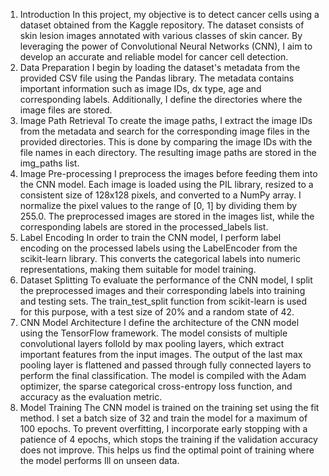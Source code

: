 1. Introduction
In this project, my objective is to detect cancer cells using a dataset obtained from the Kaggle repository. The dataset consists of skin lesion images annotated with various classes of skin cancer. By leveraging the power of Convolutional Neural Networks (CNN), I aim to develop an accurate and reliable model for cancer cell detection.
2. Data Preparation
I begin by loading the dataset's metadata from the provided CSV file using the Pandas library. The metadata contains important information such as image IDs, dx type, age and corresponding labels. Additionally, I define the directories where the image files are stored.
3. Image Path Retrieval
To create the image paths, I extract the image IDs from the metadata and search for the corresponding image files in the provided directories. This is done by comparing the image IDs with the file names in each directory. The resulting image paths are stored in the img_paths list.
4. Image Pre-processing
I preprocess the images before feeding them into the CNN model. Each image is loaded using the PIL library, resized to a consistent size of 128x128 pixels, and converted to a NumPy array. I normalize the pixel values to the range of [0, 1] by dividing them by 255.0. The preprocessed images are stored in the images list, while the corresponding labels are stored in the processed_labels list.
5. Label Encoding
In order to train the CNN model, I perform label encoding on the processed labels using the LabelEncoder from the scikit-learn library. This converts the categorical labels into numeric representations, making them suitable for model training.
6. Dataset Splitting
To evaluate the performance of the CNN model, I split the preprocessed images and their corresponding labels into training and testing sets. The train_test_split function from scikit-learn is used for this purpose, with a test size of 20% and a random state of 42.
7. CNN Model Architecture
I define the architecture of the CNN model using the TensorFlow framework. The model consists of multiple convolutional layers folloId by max pooling layers, which extract important features from the input images. The output of the last max pooling layer is flattened and passed through fully connected layers to perform the final classification. The model is compiled with the Adam optimizer, the sparse categorical cross-entropy loss function, and accuracy as the evaluation metric.
8. Model Training
The CNN model is trained on the training set using the fit method. I set a batch size of 32 and train the model for a maximum of 100 epochs. To prevent overfitting, I incorporate early stopping with a patience of 4 epochs, which stops the training if the validation accuracy does not improve. This helps us find the optimal point of training where the model performs Ill on unseen data.
